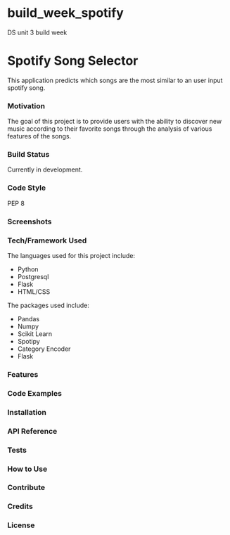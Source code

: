 # build_week_spotify
DS unit 3 build week
# Spotify Song Selector

This application predicts which songs are the most similar to an user input spotify song. 

### Motivation

The goal of this project is to provide users with the ability to discover new music according to their favorite songs through the analysis of various features of the songs. 

### Build Status

Currently in development.

### Code Style
PEP 8

### Screenshots



### Tech/Framework Used

The languages used for this project include:
- Python
- Postgresql
- Flask
- HTML/CSS

The packages used include:
- Pandas
- Numpy
- Scikit Learn
- Spotipy
- Category Encoder
- Flask

### Features

### Code Examples

### Installation

### API Reference

### Tests

### How to Use

### Contribute

### Credits

### License
